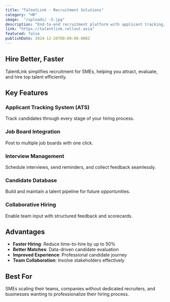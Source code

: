 ```yaml
---
title: "TalentLink - Recruitment Solutions"
category: "HR"
image:  "/uploads/ -5.jpg"
description: "End-to-end recruitment platform with applicant tracking, interview scheduling, and talent pipeline management for growing teams."
link: "https://talentlink.rollout.asia"
featured: false
publishDate: 2024-12-20T00:00:00.000Z
---
```


## Hire Better, Faster

TalentLink simplifies recruitment for SMEs, helping you attract, evaluate, and hire top talent efficiently.

## Key Features

### Applicant Tracking System (ATS)
Track candidates through every stage of your hiring process.

### Job Board Integration
Post to multiple job boards with one click.

### Interview Management
Schedule interviews, send reminders, and collect feedback seamlessly.

### Candidate Database
Build and maintain a talent pipeline for future opportunities.

### Collaborative Hiring
Enable team input with structured feedback and scorecards.

## Advantages

- **Faster Hiring**: Reduce time-to-hire by up to 50%
- **Better Matches**: Data-driven candidate evaluation
- **Improved Experience**: Professional candidate journey
- **Team Collaboration**: Involve stakeholders effectively

## Best For

SMEs scaling their teams, companies without dedicated recruiters, and businesses wanting to professionalize their hiring process.